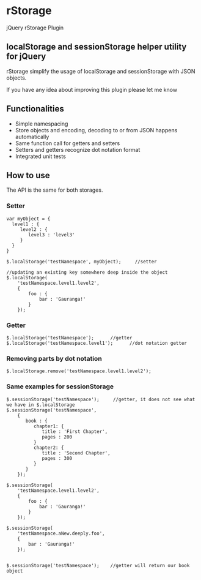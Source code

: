 rStorage
========

jQuery rStorage Plugin

## localStorage and sessionStorage helper utility for jQuery

rStorage simplify the usage of localStorage and sessionStorage with JSON objects.

If you have any idea about improving this plugin please let me know

## Functionalities

* Simple namespacing
* Store objects and encoding, decoding to or from JSON happens automatically
* Same function call for getters and setters
* Setters and getters recognize dot notation format
* Integrated unit tests

## How to use

The API is the same for both storages.

### Setter

    var myObject = {
      level1 : {
         level2 : {
            level3 : 'level3'
         }
      }
    }
    
    $.localStorage('testNamespace', myObject);     //setter

    //updating an existing key somewhere deep inside the object
    $.localStorage(
        'testNamespace.level1.level2',
        {
            foo : {
                bar : 'Gauranga!'
            }
        });
    

### Getter

    $.localStorage('testNamespace');      //getter
    $.localStorage('testNamespace.level1');      //dot notation getter

### Removing parts by dot notation

    $.localStorage.remove('testNamespace.level1.level2');

### Same examples for sessionStorage

    $.sessionStorage('testNamespace');     //getter, it does not see what we have in $.localStorage
    $.sessionStorage('testNamespace',
        {
           book : {
              chapter1: {
                 title : 'First Chapter',
                 pages : 200
              }
              chapter2: {
                 title : 'Second Chapter',
                 pages : 300
              }
           }
        });

    $.sessionStorage(
        'testNamespace.level1.level2',
        {
            foo : {
                bar : 'Gauranga!'
            }
        });

    $.sessionStorage(
        'testNamespace.aNew.deeply.foo',
        {
            bar : 'Gauranga!'
        });


    $.sessionStorage('testNamespace');    //getter will return our book object